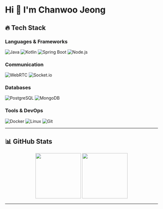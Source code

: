 # Hi 👋 I'm Chanwoo Jeong


## 🔥 Tech Stack

### Languages & Frameworks
![Java](https://img.shields.io/badge/Java-%23ED8B00.svg?style=flat&logo=java&logoColor=white)
![Kotlin](https://img.shields.io/badge/Kotlin-%230095D5.svg?style=flat&logo=kotlin&logoColor=white)
![Spring Boot](https://img.shields.io/badge/SpringBoot-6DB33F.svg?style=flat&logo=springboot&logoColor=white)
![Node.js](https://img.shields.io/badge/Node.js-339933.svg?style=flat&logo=node.js&logoColor=white)

### Communication
![WebRTC](https://img.shields.io/badge/WebRTC-333333?style=flat&logo=webrtc&logoColor=white)
![Socket.io](https://img.shields.io/badge/Socket.io-010101.svg?style=flat&logo=socketdotio&logoColor=white)

### Databases
![PostgreSQL](https://img.shields.io/badge/PostgreSQL-4169E1.svg?style=flat&logo=postgresql&logoColor=white)
![MongoDB](https://img.shields.io/badge/MongoDB-47A248.svg?style=flat&logo=mongodb&logoColor=white)

### Tools & DevOps
![Docker](https://img.shields.io/badge/Docker-2496ED.svg?style=flat&logo=docker&logoColor=white)
![Linux](https://img.shields.io/badge/Linux-FCC624.svg?style=flat&logo=linux&logoColor=black)
![Git](https://img.shields.io/badge/Git-F05032.svg?style=flat&logo=git&logoColor=white)

---

## 📊 GitHub Stats

<p align="center">
  <img src="https://github-readme-stats.vercel.app/api?username=Jhanoo&show_icons=true&theme=tokyonight" height="150"/>
  <img src="https://github-readme-stats.vercel.app/api/top-langs/?username=Jhanoo&layout=compact&theme=tokyonight" height="150"/>
</p>

---


